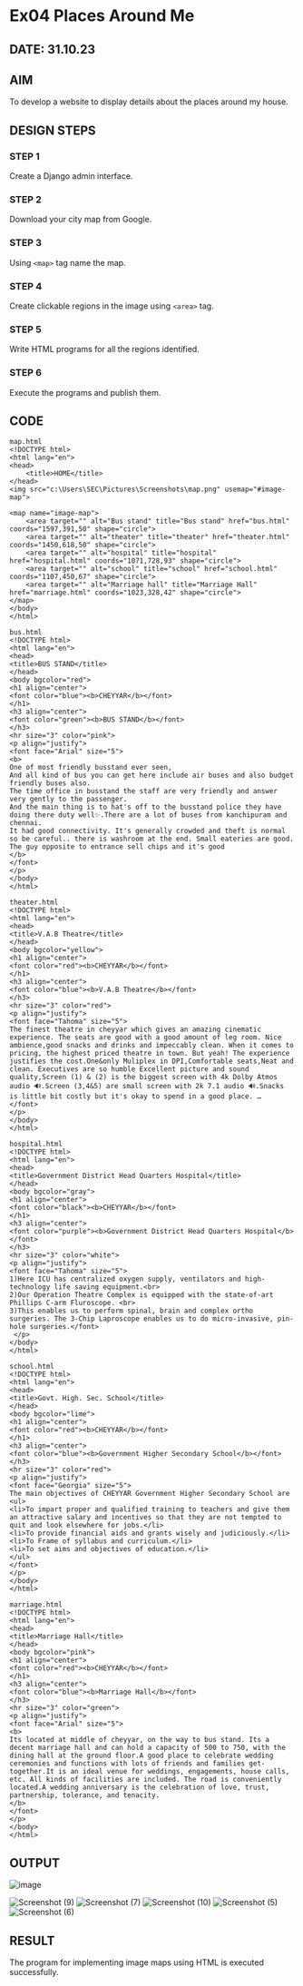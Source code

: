 # Ex04 Places Around Me
## DATE: 31.10.23

## AIM
To develop a website to display details about the places around my house.

## DESIGN STEPS

### STEP 1
Create a Django admin interface.

### STEP 2
Download your city map from Google.

### STEP 3
Using ```<map>``` tag name the map.

### STEP 4
Create clickable regions in the image using ```<area>``` tag.

### STEP 5
Write HTML programs for all the regions identified.

### STEP 6
Execute the programs and publish them.

## CODE
```
map.html
<!DOCTYPE html>
<html lang="en">
<head>
    <title>HOME</title>
</head>
<img src="c:\Users\SEC\Pictures\Screenshots\map.png" usemap="#image-map">

<map name="image-map">
    <area target="" alt="Bus stand" title="Bus stand" href="bus.html" coords="1597,391,50" shape="circle">
    <area target="" alt="theater" title="theater" href="theater.html" coords="1450,618,50" shape="circle">
    <area target="" alt="hospital" title="hospital" href="hospital.html" coords="1071,728,93" shape="circle">
    <area target="" alt="school" title="school" href="school.html" coords="1107,450,67" shape="circle">
    <area target="" alt="Marriage hall" title="Marriage Hall" href="marriage.html" coords="1023,328,42" shape="circle">
</map>
</body>
</html>
```
```
bus.html
<!DOCTYPE html>
<html lang="en">
<head>
<title>BUS STAND</title>
</head>
<body bgcolor="red">
<h1 align="center">
<font color="blue"><b>CHEYYAR</b></font>
</h1>
<h3 align="center">
<font color="green"><b>BUS STAND</b></font>
</h3>
<hr size="3" color="pink">
<p align="justify">
<font face="Arial" size="5">
<b>
One of most friendly busstand ever seen,
And all kind of bus you can get here include air buses and also budget friendly buses also.
The time office in busstand the staff are very friendly and answer very gently to the passenger.
And the main thing is to hat's off to the busstand police they have doing there duty well✨.There are a lot of buses from kanchipuram and chennai.
It had good connectivity. It's generally crowded and theft is normal so be careful.. there is washroom at the end. Small eateries are good. The guy opposite to entrance sell chips and it's good
</b>
</font>
</p>
</body>
</html>
```
```
theater.html
<!DOCTYPE html>
<html lang="en">
<head>
<title>V.A.B Theatre</title>
</head>
<body bgcolor="yellow">
<h1 align="center">
<font color="red"><b>CHEYYAR</b></font>
</h1>
<h3 align="center">
<font color="blue"><b>V.A.B Theatre</b></font>
</h3>
<hr size="3" color="red">
<p align="justify">
<font face="Tahoma" size="5">
The finest theatre in cheyyar which gives an amazing cinematic experience. The seats are good with a good amount of leg room. Nice ambience,good snacks and drinks and impeccably clean. When it comes to pricing, the highest priced theatre in town. But yeah! The experience justifies the cost.One&only Muliplex in DPI,Comfortable seats,Neat and clean. Executives are so humble Excellent picture and sound quality,Screen (1) & (2) is the biggest screen with 4k Dolby Atmos audio 🔊.Screen (3,4&5) are small screen with 2k 7.1 audio 🔊.Snacks is little bit costly but it's okay to spend in a good place. …
</font>
</p>
</body>
</html>
```
```
hospital.html
<!DOCTYPE html>
<html lang="en">
<head>
<title>Government District Head Quarters Hospital</title>
</head>
<body bgcolor="gray">
<h1 align="center">
<font color="black"><b>CHEYYAR</b></font>
</h1>
<h3 align="center">
<font color="purple"><b>Government District Head Quarters Hospital</b></font>
</h3>
<hr size="3" color="white">
<p align="justify">
<font face="Tahoma" size="5">
1)Here ICU has centralized oxygen supply, ventilators and high-technology life saving equipment.<br>
2)Our Operation Theatre Complex is equipped with the state-of-art Phillips C-arm Fluroscope. <br>
3)This enables us to perform spinal, brain and complex ortho surgeries. The 3-Chip Laproscope enables us to do micro-invasive, pin-hole surgeries.</font>
 </p>
</body>
</html>

```
```
school.html
<!DOCTYPE html>
<html lang="en">
<head>
<title>Govt. High. Sec. School</title>
</head>
<body bgcolor="lime">
<h1 align="center">
<font color="red"><b>CHEYYAR</b></font>
</h1>
<h3 align="center">
<font color="blue"><b>Government Higher Secondary School</b></font>
</h3>
<hr size="3" color="red">
<p align="justify">
<font face="Georgia" size="5">
The main objectives of CHEYYAR Government Higher Secondary School are 
<ul>
<li>To impart proper and qualified training to teachers and give them an attractive salary and incentives so that they are not tempted to quit and look elsewhere for jobs.</li>
<li>To provide financial aids and grants wisely and judiciously.</li>
<li>To Frame of syllabus and curriculum.</li>
<li>To set aims and objectives of education.</li>
</ul>
</font>
</p>
</body>
</html>
```
```
marriage.html
<!DOCTYPE html>
<html lang="en">
<head>
<title>Marriage Hall</title>
</head>
<body bgcolor="pink">
<h1 align="center">
<font color="red"><b>CHEYYAR</b></font>
</h1>
<h3 align="center">
<font color="blue"><b>Marriage Hall</b></font>
</h3>
<hr size="3" color="green">
<p align="justify">
<font face="Arial" size="5">
<b>
Its located at middle of cheyyar, on the way to bus stand. Its a decent marriage hall and can hold a capacity of 500 to 750, with the dining hall at the ground floor.A good place to celebrate wedding ceremonies and functions with lots of friends and families get-together.It is an ideal venue for weddings, engagements, house calls, etc. All kinds of facilities are included. The road is conveniently located.A wedding anniversary is the celebration of love, trust, partnership, tolerance, and tenacity.
</b>
</font>
</p>
</body>
</html>
```

## OUTPUT
![image](https://github.com/sanjay3061/NearMe/assets/121215929/8d34adc9-7df8-4628-bf72-78d685aaaf19)

![Screenshot (9)](https://github.com/sanjay3061/NearMe/assets/121215929/1dd12ee4-cb61-404b-961e-e56a559a719a)
![Screenshot (7)](https://github.com/sanjay3061/NearMe/assets/121215929/6550dbc8-1452-4f83-83f5-34c150b3926a)
![Screenshot (10)](https://github.com/sanjay3061/NearMe/assets/121215929/66d1e084-b631-43ff-9476-3da5b2ccc0c7)
![Screenshot (5)](https://github.com/sanjay3061/NearMe/assets/121215929/ae98b1b5-2da2-44b9-9226-903aeff42599)
![Screenshot (6)](https://github.com/sanjay3061/NearMe/assets/121215929/af0da331-1c52-44a4-b00d-25ddc6020c8e)









## RESULT
The program for implementing image maps using HTML is executed successfully.
